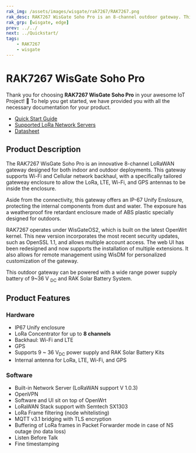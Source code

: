 ```yaml
---
rak_img: /assets/images/wisgate/rak7267/RAK7267.png
rak_desc: RAK7267 WisGate Soho Pro is an 8-channel outdoor gateway. This gateway supports backhaul with Wi-Fi and Cellular connectivity. Its new enclosure is designed to allow the LoRa, LTE, Wi-Fi, and GPS antennas to be inside the enclosure.  
rak_grp: [wisgate, edge]
prev: ../../
next: ../Quickstart/
tags:
    - RAK7267
    - wisgate
---
```



#  RAK7267 WisGate Soho Pro

Thank you for choosing **RAK7267 WisGate Soho Pro** in your awesome IoT Project! 🎉 To help you get started, we have provided you with all the necessary documentation for your product.

* [Quick Start Guide](../Quickstart/)
* [Supported LoRa Network Servers](../Supported-LoRa-Network-Servers/)
* [Datasheet](../Datasheet/)

## Product Description

The RAK7267 WisGate Soho Pro is an innovative 8-channel LoRaWAN gateway designed for both indoor and outdoor deployments. This gateway supports Wi-Fi and Cellular network backhaul, with a specifically tailored gateweay enclosure to allow the LoRa, LTE, Wi-Fi, and GPS antennas to be inside the enclosure.

Aside from the connectivity, this gateway offers an IP-67 Unify Enslosure, protecting the internal components from dust and water.  The exposure has a weatherproof fire retardant enclosure made of ABS plastic specially designed for outdoors. 

RAK7267 operates under WisGateOS2, which is built on the latest OpenWrt kernel. This new version incorporates the most recent security updates, such as OpenSSL 1.1, and allows multiple account access. The web UI has been redesigned and now supports the installation of multiple extensions. It also allows for remote management using WisDM for personalized customization of the gateway.

This outdoor gateway can be powered with a wide range power supply battery of 9~36 V&nbsp;<sub>DC</sub>  and RAK Solar Battery System.

## Product Features

### Hardware

- IP67 Unify enclosure
- LoRa Concentrator for up to **8 channels**
- Backhaul: Wi-Fi and LTE
- GPS
- Supports 9 ~ 36&nbsp;V<sub>DC</sub> power supply and RAK Solar Battery Kits
- Internal antenna for LoRa, LTE, Wi-Fi, and GPS

### Software

- Built-in Network Server (LoRaWAN support V 1.0.3)
- OpenVPN
- Software and UI sit on top of OpenWrt
- LoRaWAN Stack support with Semtech SX1303
- LoRa Frame filtering (node whitelisting)
- MQTT v3.1 bridging with TLS encryption
- Buffering of LoRa frames in Packet Forwarder mode in case of NS outage (no data loss)
- Listen Before Talk
- Fine timestamping